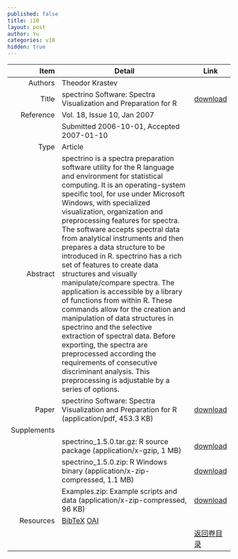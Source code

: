 ```yaml
---
published: false
title: i10
layout: post
author: Yu
categories: v18
hidden: true
---
```


| Item | Detail | Link |
|---:|---|---|
| Authors | Theodor Krastev| |
| Title |spectrino Software: Spectra Visualization and Preparation for R | [download](http://www.jstatsoft.org/v18/i10/paper) |
| Reference |Vol. 18, Issue 10, Jan 2007 | |
| | Submitted 2006-10-01, Accepted 2007-01-10| | 
| Type | Article| |
| Abstract | spectrino is a spectra preparation software utility for the R language and environment for statistical computing. It is an operating-system specific tool, for use under Microsoft Windows, with specialized visualization, organization and preprocessing features for spectra.  The software accepts spectral data from analytical instruments and then prepares a data structure to be introduced in R. spectrino has a rich set of features to create data structures and visually manipulate/compare spectra. The application is accessible by a library of functions from within R. These commands allow for the creation and manipulation of data structures in spectrino and the selective extraction of spectral data.  Before exporting, the spectra are preprocessed according the requirements of consecutive discriminant analysis. This preprocessing is adjustable by a series of options.| |
| Paper | spectrino Software: Spectra Visualization and Preparation for R  (application/pdf, 453.3 KB)| [download](http://www.jstatsoft.org/v18/i10/paper) |
| Supplements | | |
| |spectrino_1.5.0.tar.gz: R source package  (application/x-gzip, 1 MB)|  [download](http://www.jstatsoft.org/v18/i10/supp/1) |
| |spectrino_1.5.0.zip: R Windows binary   (application/x-zip-compressed, 1.1 MB)|  [download](http://www.jstatsoft.org/v18/i10/supp/2) |
| |Examples.zip: Example scripts and data  (application/x-zip-compressed, 96 KB)|  [download](http://www.jstatsoft.org/v18/i10/supp/3) |
| Resources | [BibTeX](http://www.jstatsoft.org/v18/i10/bibtex) [OAI](http://www.jstatsoft.org/oai?verb=GetRecord&identifier=oai.jstatsoft/v18/i10&prefix=oai_dc)| |
| |  | [返回卷目录]({{site.baseurl}}/volume/v18.html) |